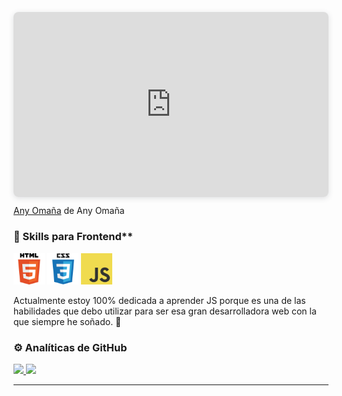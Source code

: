 <div style="position: relative; width: 100%; height: 0; padding-top: 58.8235%;
 padding-bottom: 0; box-shadow: 0 2px 8px 0 rgba(63,69,81,0.16); margin-top: 1.6em; margin-bottom: 0.9em; overflow: hidden;
 border-radius: 8px; will-change: transform;">
  <iframe loading="lazy" style="position: absolute; width: 100%; height: 100%; top: 0; left: 0; border: none; padding: 0;margin: 0;"
    src="https://www.canva.com/design/DAGUJOgfp7s/X-8VJEkxtoH0wRW5DJE7CA/view?embed" allowfullscreen="allowfullscreen" allow="fullscreen">
  </iframe>
</div>
<a href="https:&#x2F;&#x2F;www.canva.com&#x2F;design&#x2F;DAGUJOgfp7s&#x2F;X-8VJEkxtoH0wRW5DJE7CA&#x2F;view?utm_content=DAGUJOgfp7s&amp;utm_campaign=designshare&amp;utm_medium=embeds&amp;utm_source=link" target="_blank" rel="noopener">Any Omaña</a> de Any Omaña

### 🚀 Skills para Frontend**

<code><img height="50" src="https://raw.githubusercontent.com/github/explore/80688e429a7d4ef2fca1e82350fe8e3517d3494d/topics/html/html.png"></code>
<code><img height="50" src="https://raw.githubusercontent.com/github/explore/80688e429a7d4ef2fca1e82350fe8e3517d3494d/topics/css/css.png"></code>
<code><img height="50" src="https://raw.githubusercontent.com/github/explore/80688e429a7d4ef2fca1e82350fe8e3517d3494d/topics/javascript/javascript.png"></code>

Actualmente estoy 100% dedicada a aprender JS porque es una de las habilidades que debo utilizar para ser esa gran desarrolladora web con la que siempre he soñado. 💖

### ⚙️ Analíticas de GitHub
<p align="">
<a href="https://github.com/AVS1508">
  <img height="180em" src="https://github-readme-stats-eight-theta.vercel.app/api?username=iamanyyeei&show_icons=true&theme=algolia&include_all_commits=true&count_private=true"/>
  <img height="180em" src="https://github-readme-stats-eight-theta.vercel.app/api/top-langs/?username=iamanyyeei&layout=compact&langs_count=8&theme=algolia"/>
</a>
</p>
<hr />
